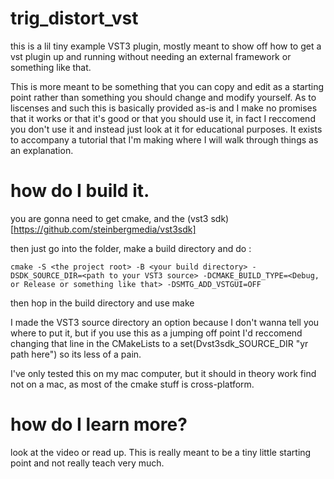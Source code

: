 # trig_distort_vst

this is a lil tiny example VST3 plugin, mostly meant to show off how to get a vst plugin up and running without needing an external framework or something like that.

This is more meant to be something that you can copy and edit as a starting point rather than something you should change and modify yourself. As to liscenses and such this is basically provided as-is and I make no promises that it works or that it's good or that you should use it, in fact I reccomend you don't use it and instead just look at it for educational purposes. It exists to accompany a tutorial that I'm making where I will walk through things as an explanation.

# how do I build it.

you are gonna need to get cmake, and the (vst3 sdk)[https://github.com/steinbergmedia/vst3sdk]

then just go into the folder, make a build directory and do :
```
cmake -S <the project root> -B <your build directory> -DSDK_SOURCE_DIR=<path to your VST3 source> -DCMAKE_BUILD_TYPE=<Debug, or Release or something like that> -DSMTG_ADD_VSTGUI=OFF
``` 
then hop in the build directory and use make

I made the VST3 source directory an option because I don't wanna tell you where to put it, but if you use this as a jumping off point I'd reccomend changing that line in the CMakeLists to a set(Dvst3sdk_SOURCE_DIR "yr path here") so its less of a pain.

I've only tested this on my mac computer, but it should in theory work find not on a mac, as most of the cmake stuff is cross-platform.

# how do I learn more?
look at the video or read up. This is really meant to be a tiny little starting point and not really teach very much.